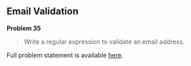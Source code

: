 Email Validation
----------------

**Problem 35**

> Write a regular expression to validate an email address.

Full problem statement is available [here][mirror].

[mirror]: https://github.com/rdtsc/codeeval-problem-statements/tree/master/moderate/035-email-validation/
          "View Problem Statement Mirror"
